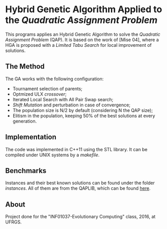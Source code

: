 # Hybrid Genetic Algorithm Applied to the *Quadratic Assignment Problem* #

This programs applies an Hybrid Genetic Algorithm to solve the *Quadratic Assignment Problem* (QAP). It is based on the work of [Mise 04], where a HGA is proposed with a *Limited Tabu Search* for local improvement of solutions.

## The Method ##

The GA works with the following configuration:

* Tournament selection of parents;
* Optmized ULX *crossover*; 
* Iterated Local Search with All Pair Swap search;
* *Shift Mutation* and perturbation in case of convergence;
* The population size is N/2 by default (considering N the QAP size);
* Elitism in the population, keeping 50% of the best solutions at every generation.

## Implementation ##

The code was implemented in C++11 using the STL library. It can be compiled under UNIX systems by a *makefile*.

## Benchmarks ##

Instances and their best known solutions can be found under the folder *instances*. All of them are from the QAPLIB, which can be found [here](http://anjos.mgi.polymtl.ca/qaplib/inst.html).

## About ##

Project done for the "INF01037-Evolutionary Computing" class, 2016, at UFRGS.

